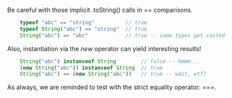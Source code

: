 Be careful with those implicit .toString() calls in == comparisons.

``` javascript
    typeof "abc" == "string"          // true
    typeof String("abc") == "string"  // true
    String("abc") == "abc"            // true -- same types get casted to equal each other    
```

Also, instantiation via the _new_ operator can yield interesting results!

``` javascript
    String("abc") instanceof String        // false -- hmmm...
    (new String("abc")) instanceof String  // true
    String("abc") == (new String("abc"))   // true -- wait, wtf?
```

As always, we are reminded to test with the strict equality operator: _===_.
